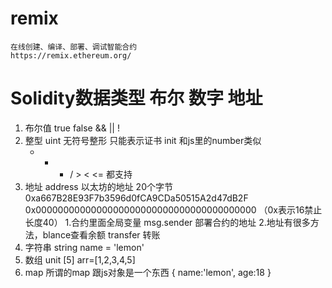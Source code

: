 # remix
```
在线创建、编译、部署、调试智能合约
https://remix.ethereum.org/
```
# Solidity数据类型 布尔 数字 地址
  1. 布尔值
     true false
     && || !
  2. 整型
     uint 无符号整形 只能表示证书
     init 和js里的number类似
     + - * / > < <= 都支持
  3. 地址 address
     以太坊的地址  20个字节
     0xa667B28E93F7b3596d0fCA9CDa50515A2d47dB2F
     0x0000000000000000000000000000000000000000 （0x表示16禁止  长度40）
     1.合约里面全局变量 msg.sender 部署合约的地址
     2.地址有很多方法，blance查看余额 transfer 转账
  4. 字符串
     string name = 'lemon'
  5. 数组
     unit [5] arr=[1,2,3,4,5]
  6. map
     所谓的map 跟js对象是一个东西
     {
        name:'lemon',
        age:18
     }